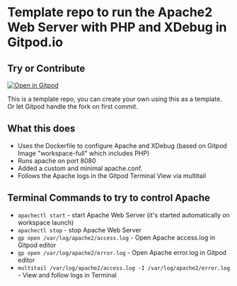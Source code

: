# Template repo to run the Apache2 Web Server with PHP and XDebug in Gitpod.io

## Try or Contribute

[![Open in Gitpod](https://gitpod.io/button/open-in-gitpod.svg)](https://gitpod.io#https://github.com/Eetezadi/Gitpod-Apache-PHP-Xdebug)

This is a template repo, you can create your own using this as a template. Or let Gitpod handle the fork on first commit.

## What this does

* Uses the Dockerfile to configure Apache and XDebug (based on Gitpod Image "workspace-full" which includes PHP)
* Runs apache on port 8080
* Added a custom and minimal apache.conf. 
* Follows the Apache logs in the Gitpod Terminal View via multitail

## Terminal Commands to try to control Apache
* `apachectl start` - start Apache Web Server (it's started automatically on workspace launch)
* `apachectl stop` - stop Apache Web Server
* `gp open /var/log/apache2/access.log` - Open Apache access.log in Gitpod editor
* `gp open /var/log/apache2/error.log` - Open Apache error.log in Gitpod editor
* `multitail /var/log/apache2/access.log -I /var/log/apache2/error.log` - View and follow logs in Terminal
